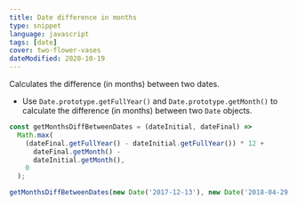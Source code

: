 ```yaml
---
title: Date difference in months
type: snippet
language: javascript
tags: [date]
cover: two-flower-vases
dateModified: 2020-10-19
---
```


Calculates the difference (in months) between two dates.

- Use `Date.prototype.getFullYear()` and `Date.prototype.getMonth()` to calculate the difference (in months) between two `Date` objects.

```js
const getMonthsDiffBetweenDates = (dateInitial, dateFinal) =>
  Math.max(
    (dateFinal.getFullYear() - dateInitial.getFullYear()) * 12 +
      dateFinal.getMonth() -
      dateInitial.getMonth(),
    0
  );

getMonthsDiffBetweenDates(new Date('2017-12-13'), new Date('2018-04-29')); // 4
```
